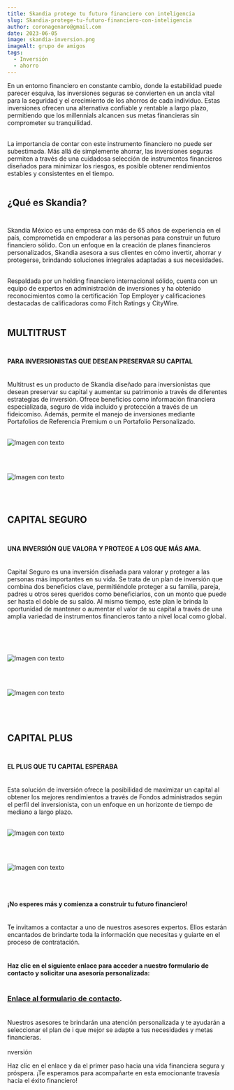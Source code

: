 ```yaml
---
title: Skandia protege tu futuro financiero con inteligencia
slug: Skandia-protege-tu-futuro-financiero-con-inteligencia
author: coronagenaro@gmail.com
date: 2023-06-05
image: skandia-inversion.png
imageAlt: grupo de amigos
tags:
  - Inversión
  - ahorro
---
```

<!--StartFragment-->

En un entorno financiero en constante cambio, donde la estabilidad puede parecer esquiva, las inversiones seguras se convierten en un ancla vital para la seguridad y el crecimiento de los ahorros de cada individuo. Estas inversiones ofrecen una alternativa confiable y rentable a largo plazo, permitiendo que los millennials alcancen sus metas financieras sin comprometer su tranquilidad.<br/><br/>

La importancia de contar con este instrumento financiero no puede ser subestimada. Más allá de simplemente ahorrar, las inversiones seguras permiten a través de una cuidadosa selección de instrumentos financieros diseñados para minimizar los riesgos, es posible obtener rendimientos estables y consistentes en el tiempo.<br/><br/>

## **¿﻿Qué es Skandia?**<br/><br/>

Skandia México es una empresa con más de 65 años de experiencia en el país, comprometida en empoderar a las personas para construir un futuro financiero sólido. Con un enfoque en la creación de planes financieros personalizados, Skandia asesora a sus clientes en cómo invertir, ahorrar y protegerse, brindando soluciones integrales adaptadas a sus necesidades.<br/><br/>

Respaldada por un holding financiero internacional sólido, cuenta con un equipo de expertos en administración de inversiones y ha obtenido reconocimientos como la certificación Top Employer y calificaciones destacadas de calificadoras como Fitch Ratings y CityWire.<br/><br/>

<!--EndFragment-->

## **MULTITRUST**​​​​<br/><br/>

#### **PA​RA INVERSIONISTAS QUE DESEAN PRESERVAR SU CAPITAL**<br/><br/>

<!--EndFragment-->

Multitrust es un producto de Skandia diseñado para inversionistas que desean preservar su capital y aumentar su patrimonio a través de diferentes estrategias de inversión. Ofrece beneficios como información financiera especializada, seguro de vida incluido y protección a través de un fideicomiso. Además, permite el manejo de inversiones mediante Portafolios de Referencia Premium o un Portafolio Personalizado.<br/><br/>

![Imagen con texto](5.png "Skanda Multitrust")

<br/><br/>

![Imagen con texto](6.png "Skanda Multitrust beneficios")

<br/><br/>

## **CAPITAL SEGURO**​​​​<br/><br/>

#### UNA INVERSIÓN QUE VALORA Y PROTEGE A LOS QUE MÁS AMA​.<br/><br/>

Capital Seguro es una inversión diseñada para valorar y proteger a las personas más importantes en su vida. Se trata de un plan de inversión que combina dos beneficios clave, permitiéndole proteger a su familia, pareja, padres u otros seres queridos como beneficiarios, con un monto que puede ser hasta el doble de su saldo. Al mismo tiempo, este plan le brinda la oportunidad de mantener o aumentar el valor de su capital a través de una amplia variedad de instrumentos financieros tanto a nivel local como global.<br/><br/>

<br/><br/>

![Imagen con texto](7.png "Skanda Capital Seguro")

<br/><br/>

![Imagen con texto](8.png "Skanda Capital Seguro")

#### <br/><br/>

## **CAPITAL PLUS**​​​​<br/><br/>

#### EL PLUS QUE TU CAPITAL ESPERABA ​<br/><br/>

Esta solución de inversión ofrece la posibilidad de maximizar un capital al obtener los mejores rendimientos a través de Fondos administrados según el perfil del inversionista, con un enfoque en un horizonte de tiempo de mediano a largo plazo.<br/><br/>

![Imagen con texto](9.png "Skanda Capital Plus")

<br/><br/>

![Imagen con texto](10.png "Skanda Capital Plus")

<br/><br/>

#### **¡No esperes más y comienza a construir tu futuro financiero!** <br/><br/>

Te invitamos a contactar a uno de nuestros asesores expertos. Ellos estarán encantados de brindarte toda la información que necesitas y guiarte en el proceso de contratación.<br/><br/>

#### Haz clic en el siguiente enlace para acceder a nuestro formulario de contacto y solicitar una asesoría personalizada:[ ](https://docs.google.com/forms/d/e/1FAIpQLSev-GJI8NVfKd_wN65mKoWWtLePumYbSNYj3mIGzbSsLA3uxA/viewform?usp=sf_link)<br/><br/>

### **[Enlace al formulario de contacto](https://docs.google.com/forms/d/e/1FAIpQLSev-GJI8NVfKd_wN65mKoWWtLePumYbSNYj3mIGzbSsLA3uxA/viewform?usp=sf_link).**<br/><br/>

Nuestros asesores te brindarán una atención personalizada y te ayudarán a seleccionar el plan de i que mejor se adapte a tus necesidades y metas financieras. <br/><br/>nversión

Haz clic en el enlace y da el primer paso hacia una vida financiera segura y próspera. ¡Te esperamos para acompañarte en esta emocionante travesía hacia el éxito financiero!<br/><br/>

<!--EndFragment-->